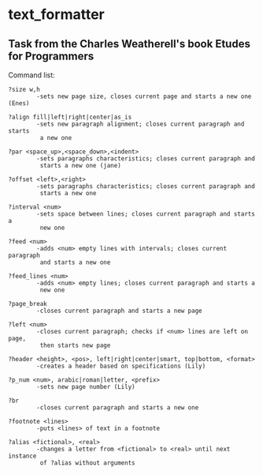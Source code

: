 # text_formatter
## Task from the Charles Weatherell's book Etudes for Programmers


Command list:

    ?size w,h
            -sets new page size, closes current page and starts a new one (Enes)
    
    ?align fill|left|right|center|as_is
            -sets new paragraph alignment; closes current paragraph and starts 
             a new one

    ?par <space_up>,<space_down>,<indent>
            -sets paragraphs characteristics; closes current paragraph and
             starts a new one (jane)

    ?offset <left>,<right>
            -sets paragraphs characteristics; closes current paragraph and
             starts a new one

    ?interval <num>
            -sets space between lines; closes current paragraph and starts a
             new one

    ?feed <num>
            -adds <num> empty lines with intervals; closes current paragraph
             and starts a new one

    ?feed_lines <num>
            -adds <num> empty lines; closes current paragraph and starts a
             new one

    ?page_break
            -closes current paragraph and starts a new page

    ?left <num>
            -closes current paragraph; checks if <num> lines are left on page,
             then starts new page

    ?header <height>, <pos>, left|right|center|smart, top|bottom, <format>
            -creates a header based on specifications (Lily)

    ?p_num <num>, arabic|roman|letter, <prefix>
            -sets new page number (Lily)

    ?br
            -closes current paragraph and starts a new one

    ?footnote <lines>
            -puts <lines> of text in a footnote

    ?alias <fictional>, <real>
            -changes a letter from <fictional> to <real> until next instance
             of ?alias without arguments
    
